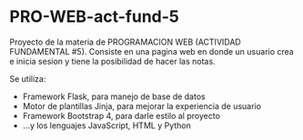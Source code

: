 # PRO-WEB-act-fund-5

Proyecto de la materia de PROGRAMACION WEB (ACTIVIDAD FUNDAMENTAL #5). Consiste en una pagina web en donde un usuario crea e inicia sesion y tiene la posibilidad de hacer las notas.

Se utiliza: 
- Framework Flask, para manejo de base de datos
- Motor de plantillas Jinja, para mejorar la experiencia de usuario
- Framework Bootstrap 4, para darle estilo al proyecto 
- ...y los lenguajes JavaScript, HTML y Python
